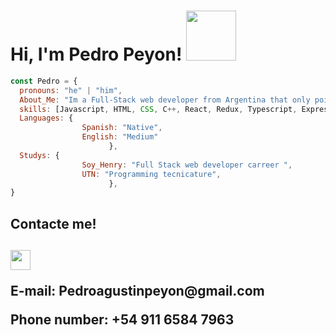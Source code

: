 <h1> Hi, I'm Pedro Peyon! <img src="https://i.kym-cdn.com/photos/images/original/001/884/344/99c.gif" width="80"/></h1>


```javascript
const Pedro = {
  pronouns: "he" | "him",
  About_Me: "Im a Full-Stack web developer from Argentina that only points one way: UP! "
  skills: [Javascript, HTML, CSS, C++, React, Redux, Typescript, Express, Node, Styled-Components, PostgreSQL, Sequelize],
  Languages: {
                Spanish: "Native",
                English: "Medium"
                      },
  Studys: {
                Soy_Henry: "Full Stack web developer carreer ",
                UTN: "Programming tecnicature", 
                      },
}
```
<h2>Contacte me! <h2>
  <a href = 'https://www.linkedin.com/in/pedro-peyon/'> <img width = '32px' align= 'center' src="https://raw.githubusercontent.com/rahulbanerjee26/githubAboutMeGenerator/main/icons/linked-in-alt.svg"/></a>
<br/> <p>E-mail: Pedroagustinpeyon@gmail.com <p> <p>Phone number: +54 911 6584 7963<p>

<!--!

**Aguxteen/Aguxteen** is a ✨ _special_ ✨ repository because its `README.md` (this file) appears on your GitHub profile.

Here are some ideas to get you started:

- 🔭 I’m currently working on ...
- 🌱 I’m currently learning ...
- 👯 I’m looking to collaborate on ...
- 🤔 I’m looking for help with ...
- 💬 Ask me about ...
- 📫 How to reach me: ...
- 😄 Pronouns: ...
- ⚡ Fun fact: ...
-->
